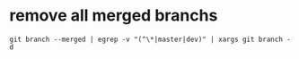 # remove all merged branchs

```
git branch --merged | egrep -v "(^\*|master|dev)" | xargs git branch -d
```